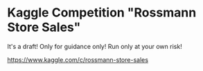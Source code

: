 # Kaggle Competition "Rossmann Store Sales"

It's a draft! Only for guidance only! Run only at your own risk!

https://www.kaggle.com/c/rossmann-store-sales
